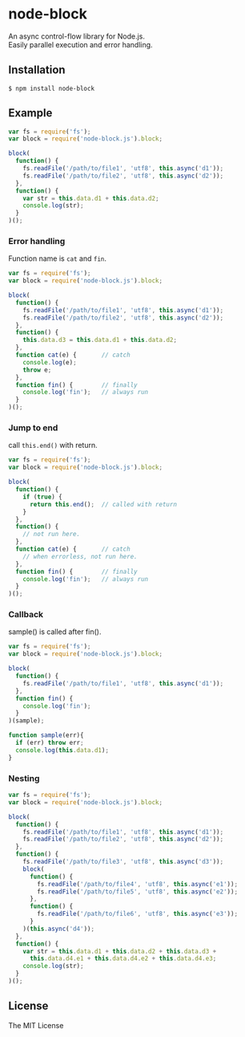 # node-block

An async control-flow library for Node.js.  
Easily parallel execution and error handling.  

## Installation

    $ npm install node-block

## Example

```js
var fs = require('fs');
var block = require('node-block.js').block;

block(
  function() {
    fs.readFile('/path/to/file1', 'utf8', this.async('d1'));
    fs.readFile('/path/to/file2', 'utf8', this.async('d2'));
  },
  function() {
    var str = this.data.d1 + this.data.d2;
    console.log(str);
  }
)();
```

### Error handling

Function name is `cat` and `fin`.

```js
var fs = require('fs');
var block = require('node-block.js').block;

block(
  function() {
    fs.readFile('/path/to/file1', 'utf8', this.async('d1'));
    fs.readFile('/path/to/file2', 'utf8', this.async('d2'));
  },
  function() {
    this.data.d3 = this.data.d1 + this.data.d2;
  },
  function cat(e) {       // catch
    console.log(e);
    throw e;
  },
  function fin() {        // finally
    console.log('fin');   // always run
  }
)();
```

### Jump to end

call `this.end()` with return.

```js
var fs = require('fs');
var block = require('node-block.js').block;

block(
  function() {
    if (true) {
      return this.end();  // called with return
    }
  },
  function() {
    // not run here.
  },
  function cat(e) {       // catch
    // when errorless, not run here.
  },
  function fin() {        // finally
    console.log('fin');   // always run
  }
)();
```

### Callback

sample() is called after fin().

```js
var fs = require('fs');
var block = require('node-block.js').block;

block(
  function() {
    fs.readFile('/path/to/file1', 'utf8', this.async('d1'));
  },
  function fin() {
    console.log('fin');
  }
)(sample);

function sample(err){
  if (err) throw err;
  console.log(this.data.d1);
}
```

### Nesting

```js
var fs = require('fs');
var block = require('node-block.js').block;

block(
  function() {
    fs.readFile('/path/to/file1', 'utf8', this.async('d1'));
    fs.readFile('/path/to/file2', 'utf8', this.async('d2'));
  },
  function() {
    fs.readFile('/path/to/file3', 'utf8', this.async('d3'));
    block(
      function() {
        fs.readFile('/path/to/file4', 'utf8', this.async('e1'));
        fs.readFile('/path/to/file5', 'utf8', this.async('e2'));
      },
      function() {
        fs.readFile('/path/to/file6', 'utf8', this.async('e3'));
      }
    )(this.async('d4'));
  },
  function() {
    var str = this.data.d1 + this.data.d2 + this.data.d3 +
      this.data.d4.e1 + this.data.d4.e2 + this.data.d4.e3;
    console.log(str);
  }
)();
```

## License

The MIT License
